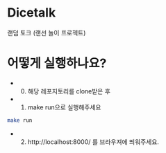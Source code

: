 # Dicetalk
랜덤 토크 (랜선 놀이 프로젝트)

# 어떻게 실행하나요?
- 0. 해당 레포지토리를 clone받은 후
- 1. make run으로 실행해주세요
```sh
make run
```
- 2. http://localhost:8000/ 를 브라우져에 띄워주세요.
